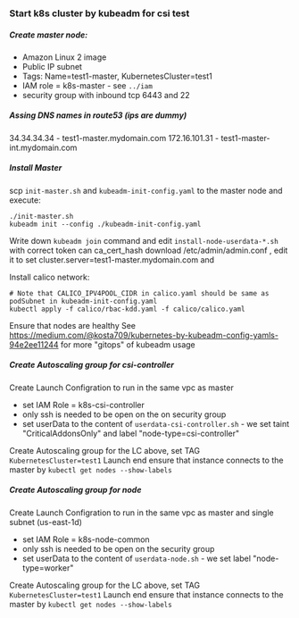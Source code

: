 ### Start k8s cluster by kubeadm for csi test

##### Create master node:
  * Amazon Linux 2 image
  * Public IP subnet
  * Tags: Name=test1-master, KubernetesCluster=test1
  * IAM role = k8s-master - see `../iam`
  * security group with inbound tcp 6443 and 22

##### Assing DNS names in route53 (ips are dummy)
  34.34.34.34 - test1-master.mydomain.com
  172.16.101.31 - test1-master-int.mydomain.com

##### Install Master
scp `init-master.sh` and `kubeadm-init-config.yaml` to the master node  and execute:
```
./init-master.sh
kubeadm init --config ./kubeadm-init-config.yaml
```
Write down `kubeadm join` command and edit `install-node-userdata-*.sh` with correct token can ca_cert_hash
download /etc/admin/admin.conf , edit it to set cluster.server=test1-master.mydomain.com and 

Install calico network:
```
# Note that CALICO_IPV4POOL_CIDR in calico.yaml should be same as podSubnet in kubeadm-init-config.yaml
kubectl apply -f calico/rbac-kdd.yaml -f calico/calico.yaml
```

Ensure that nodes are healthy
See https://medium.com/@kosta709/kubernetes-by-kubeadm-config-yamls-94e2ee11244 for more "gitops" of kubeadm usage  

##### Create Autoscaling group for csi-controller
Create Launch Configration to run in the same vpc as master
* set IAM Role = k8s-csi-controller
* only ssh is needed to be open on the on security group 
* set userData to the content of `userdata-csi-controller.sh` - we set taint "CriticalAddonsOnly" and label "node-type=csi-controller"

Create Autoscaling group for the LC above, set TAG `KubernetesCluster=test1`
Launch end ensure that instance connects to the master by `kubectl get nodes --show-labels`  

##### Create Autoscaling group for node
Create Launch Configration to run in the same vpc as master and single subnet (us-east-1d)
* set IAM Role = k8s-node-common
* only ssh is needed to be open on the security group
* set userData to the content of `userdata-node.sh` - we set label "node-type=worker"

Create Autoscaling group for the LC above, set TAG `KubernetesCluster=test1`
Launch end ensure that instance connects to the master by `kubectl get nodes --show-labels`  




